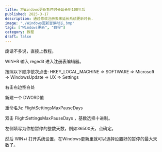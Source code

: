 ```yaml
---
title: 将Windows更新暂停时长延长到100年后
published: 2025-3-17
description: 通过修改注册表来延长系统更新时长.
image: "./Windows更新暂停时长.bmp"
tags: ["Windows更新", "教程"]
category: 教程
draft: false
---
```


废话不多说，直接上教程。

WIN+R 输入 regedit 进入注册表编辑器。

按照以下顺序依次点击:
HKEY_LOCAL_MACHINE => SOFTWARE => Microsoft => WindowsUpdate => UX => Settings 

右击右边空白处

新建一个 DWORD值

重命名为: FlightSettingsMaxPauseDays

双击 FlightSettingsMaxPauseDays ，基数选择十进制。

左侧填写为你想暂停的整数天数，例如36500天，点确定。

然后 WIN+i 打开系统设置，在Windows更新里就可以选择设置好的暂停的最大天数了。


